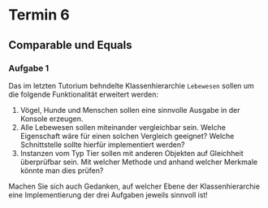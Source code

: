 # Termin 6

## Comparable und Equals

### Aufgabe 1
Das im letzten Tutorium behndelte Klassenhierarchie `Lebewesen` sollen um die folgende Funktionalität erweitert werden:

  1. Vögel, Hunde und Menschen sollen eine sinnvolle Ausgabe in der Konsole erzeugen.
  2. Alle Lebewesen sollen miteinander vergleichbar sein. Welche Eigenschaft wäre für einen solchen Vergleich geeignet? Welche Schnittstelle sollte hierfür implementiert werden?
  3. Instanzen vom Typ Tier sollen mit anderen Objekten auf Gleichheit überprüfbar sein. Mit welcher Methode und anhand welcher Merkmale könnte man dies prüfen?

Machen Sie sich auch Gedanken, auf welcher Ebene der Klassenhierarchie eine Implementierung der drei Aufgaben jeweils sinnvoll ist!
